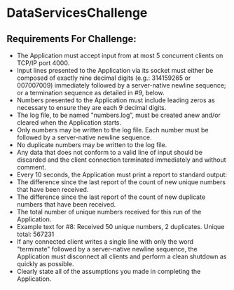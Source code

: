 # DataServicesChallenge

## Requirements For Challenge:

* The Application must accept input from at most 5 concurrent clients on TCP/IP port 4000.
* Input lines presented to the Application via its socket must either be composed of exactly nine decimal digits (e.g.: 314159265 or  007007009) immediately followed by a server-native newline sequence; or a termination sequence as detailed in #9, below.
* Numbers presented to the Application must include leading zeros as necessary to ensure they are each 9 decimal digits.
* The log file, to be named "numbers.log”, must be created anew and/or cleared when the Application starts.
* Only numbers may be written to the log file. Each number must be followed by a server-native newline sequence.
* No duplicate numbers may be written to the log file.
* Any data that does not conform to a valid line of input should be discarded and the client connection terminated immediately and without   comment.
* Every 10 seconds, the Application must print a report to standard output:
* The difference since the last report of the count of new unique numbers that have been received.
* The difference since the last report of the count of new duplicate numbers that have been received.
* The total number of unique numbers received for this run of the Application.
* Example text for #8: Received 50 unique numbers, 2 duplicates. Unique total: 567231
* If any connected client writes a single line with only the word "terminate" followed by a server-native newline sequence, the   Application must disconnect all clients and perform a clean shutdown as quickly as possible.
* Clearly state all of the assumptions you made in completing the Application.

